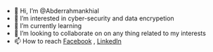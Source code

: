 - 👋 Hi, I’m @Abderrahmankhial
- 👀 I’m interested in cyber-security and data encrypetion
- 🌱 I’m currently learning 
- 💞️ I’m looking to collaborate on on any thing related to my interests
- 📫 How to reach [Facebook](https://www.facebook.com/abdoukhaial)  , [LinkedIn](www.linkedin.com/in/khial-abderrahman)

<!---
Abderrahmankhial/Abderrahmankhial is a ✨ special ✨ repository because its `README.md` (this file) appears on your GitHub profile.
You can click the Preview link to take a look at your changes.
--->
